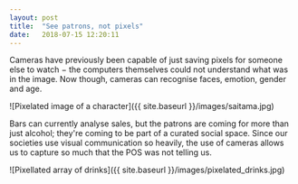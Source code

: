 ```yaml
---
layout: post
title:  "See patrons, not pixels"
date:   2018-07-15 12:20:11
---
```


Cameras have previously been capable of just saving pixels for someone else to watch − the computers themselves could not understand what was in the image. Now though, cameras can recognise faces, emotion, gender and age.

![Pixelated image of a character]({{ site.baseurl }}/images/saitama.jpg)

Bars can currently analyse sales, but the patrons are coming for more than just alcohol; they're coming to be part of a curated social space. Since our societies use visual communication so heavily, the use of cameras allows us to capture so much that the POS was not telling us.

![Pixellated array of drinks]({{ site.baseurl }}/images/pixelated_drinks.jpg)

